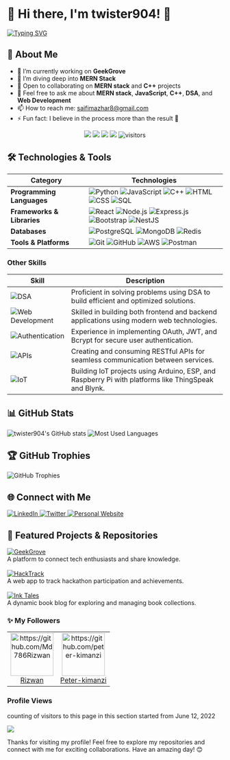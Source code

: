 # 🌟 Hi there, I'm twister904! 👋  

[![Typing SVG](https://readme-typing-svg.herokuapp.com?color=%2336BCF7&center=true&vCenter=true&width=600&lines=Hi+there+👋,+I+am+Mazhar+Saifi+Aka+Twister904;+Welcome+to+My+Profile!;+CSE+Grad+with+4+years+of+programming+experience;Always+learning+new+things+;Software+Developer+Working+on+MERN+;+Ai+and+Ml+Enthusiast)](https://git.io/typing-svg)


## 🚀 About Me  
- 🔭 I’m currently working on **GeekGrove**  
- 🌱 I’m diving deep into **MERN Stack** 
- 👯 Open to collaborating on **MERN stack** and **C++** projects  
- 💬 Feel free to ask me about **MERN stack**, **JavaScript**, **C++**, **DSA**, and **Web Development**  
- 📫 How to reach me: [saifimazhar8@gmail.com](mailto:saifimazhar8@gmail.com)  
- ⚡ Fun fact: I believe in the process more than the result 🚀  

<p align="center">
    <a href="https://github.com/twister904"><img src="https://img.shields.io/badge/status-updating-brightgreen.svg"></a>
    <a href="https://github.com/twister904/twister904/graphs/contributors"><img src="https://img.shields.io/github/contributors/twister904/twister904?color=blue"></a>
    <a href="https://github.com/twister904/twister904/stargazers"><img src="https://img.shields.io/github/stars/twister904/twister904.svg?logo=github"></a>
    <a href="https://github.com/twister904/twister904/network/members"><img src="https://img.shields.io/github/forks/twister904/twister904.svg?color=blue&logo=github"></a>
    <img src="https://visitor-badge.laobi.icu/badge?page_id=twister904.twister904" alt="visitors"/>   
</p>

## 🛠️ Technologies & Tools  

| **Category**             | **Technologies**                                                                                                                                                                                                                             |
|--------------------------|---------------------------------------------------------------------------------------------------------------------------------------------------------------------------------------------------------------------------------------------|
| **Programming Languages** | ![Python](https://img.shields.io/badge/-Python-3776AB?style=flat&logo=python&logoColor=white) ![JavaScript](https://img.shields.io/badge/-JavaScript-F7DF1E?style=flat&logo=javascript&logoColor=black) ![C++](https://img.shields.io/badge/-C++-00599C?style=flat&logo=c%2B%2B&logoColor=white) ![HTML](https://img.shields.io/badge/-HTML5-E34F26?style=flat&logo=html5&logoColor=white) ![CSS](https://img.shields.io/badge/-CSS3-1572B6?style=flat&logo=css3&logoColor=white) ![SQL](https://img.shields.io/badge/-SQL-4479A1?style=flat&logo=postgresql&logoColor=white) |
| **Frameworks & Libraries** | ![React](https://img.shields.io/badge/-React-61DAFB?style=flat&logo=react&logoColor=white) ![Node.js](https://img.shields.io/badge/-Node.js-339933?style=flat&logo=node.js&logoColor=white) ![Express.js](https://img.shields.io/badge/-Express.js-000000?style=flat&logo=express&logoColor=white) ![Bootstrap](https://img.shields.io/badge/-Bootstrap-7952B3?style=flat&logo=bootstrap&logoColor=white) ![NestJS](https://img.shields.io/badge/-NestJS-E0234E?style=flat&logo=nestjs&logoColor=white) |
| **Databases**            | ![PostgreSQL](https://img.shields.io/badge/-PostgreSQL-336791?style=flat&logo=postgresql&logoColor=white) ![MongoDB](https://img.shields.io/badge/-MongoDB-47A248?style=flat&logo=mongodb&logoColor=white) ![Redis](https://img.shields.io/badge/-Redis-DC382D?style=flat&logo=redis&logoColor=white) |
| **Tools & Platforms**     | ![Git](https://img.shields.io/badge/-Git-F05032?style=flat&logo=git&logoColor=white) ![GitHub](https://img.shields.io/badge/-GitHub-181717?style=flat&logo=github&logoColor=white) ![AWS](https://img.shields.io/badge/-AWS-232F3E?style=flat&logo=amazon-aws&logoColor=white) ![Postman](https://img.shields.io/badge/-Postman-FF6C37?style=flat&logo=postman&logoColor=white) |


### Other Skills  
| **Skill**                | **Description**                                                                                   |
|--------------------------|---------------------------------------------------------------------------------------------------|
| ![DSA](https://img.shields.io/badge/-Data%20Structures%20&%20Algorithms-0A66C2?style=flat&logo=leetcode&logoColor=white) | Proficient in solving problems using DSA to build efficient and optimized solutions.    |
| ![Web Development](https://img.shields.io/badge/-Web%20Development-563D7C?style=flat&logo=html5&logoColor=white)         | Skilled in building both frontend and backend applications using modern web technologies. |
| ![Authentication](https://img.shields.io/badge/-Authentication-FF6C37?style=flat&logo=key&logoColor=white)               | Experience in implementing OAuth, JWT, and Bcrypt for secure user authentication.        |
| ![APIs](https://img.shields.io/badge/-APIs%20(RESTful)-4A90E2?style=flat&logo=postman&logoColor=white)                   | Creating and consuming RESTful APIs for seamless communication between services.         |
| ![IoT](https://img.shields.io/badge/-IoT%20(Arduino%2C%20ESP%2C%20Raspberry%20Pi)-A0C4FF?style=flat&logo=raspberry-pi&logoColor=white) | Building IoT projects using Arduino, ESP, and Raspberry Pi with platforms like ThingSpeak and Blynk. |


## 📊 GitHub Stats  
![twister904's GitHub stats](https://github-readme-stats.vercel.app/api?username=twister904&show_icons=true&theme=radical)  ![Most Used Languages](https://github-readme-stats.vercel.app/api/top-langs/?username=twister904&layout=compact&theme=transparent)


## 🏆 GitHub Trophies  
![GitHub Trophies](https://github-profile-trophy.vercel.app/?username=twister904&theme=onedark)  

## 🌐 **Connect with Me**  
<p align="left">
  <a href="https://www.linkedin.com/in/saifimazhar8/" target="_blank">
    <img src="https://img.shields.io/badge/-LinkedIn-0077B5?style=for-the-badge&logo=linkedin&logoColor=white" alt="LinkedIn">
  </a>
  <a href="https://x.com/itsmazharsaifi" target="_blank">
    <img src="https://img.shields.io/badge/-Twitter-1DA1F2?style=for-the-badge&logo=twitter&logoColor=white" alt="Twitter">
  </a>
  <a href="https://twister904.github.io/newportfolio/" target="_blank">
    <img src="https://img.shields.io/badge/-Portfolio-4285F4?style=for-the-badge&logo=google-chrome&logoColor=white" alt="Personal Website">
  </a>
</p>

  

## 📝 **Featured Projects & Repositories**  
<p align="left">
  <a href="https://github.com/twister904/geekgrove" target="_blank">
    <img src="https://img.shields.io/badge/GeekGrove-1DB954?style=for-the-badge&logo=github&logoColor=white" alt="GeekGrove">
  </a>  
  <br>
  <span>A platform to connect tech enthusiasts and share knowledge.</span>  
  <br><br>
  <a href="https://github.com/twister904/hacktrack" target="_blank">
    <img src="https://img.shields.io/badge/HackTrack-FF4500?style=for-the-badge&logo=hack-the-box&logoColor=white" alt="HackTrack">
  </a>  
  <br>
  <span>A web app to track hackathon participation and achievements.</span>  
  <br><br>
  <a href="https://github.com/twister904/INK_TALES" target="_blank">
    <img src="https://img.shields.io/badge/Ink%20Tales-007ACC?style=for-the-badge&logo=open-book&logoColor=white" alt="Ink Tales">
  </a>  
  <br>
  <span>A dynamic book blog for exploring and managing book collections.</span>  
</p>


### **:sparkles: My Followers**
<!--START_SECTION:top-followers-->
<table>
  <tr>
    <td align="center">
      <a href="https://github.com/Md786Rizwan">
        <img src="https://avatars.githubusercontent.com/u/150046924?v=4" width="100px;" alt="https://github.com/Md786Rizwan"/>
      </a>
      <br />
      <a href="https://github.com/Md786Rizwan">Rizwan</a>
    </td>
    <td align="center">
      <a href="https://github.com/peter-kimanzi">
        <img src="https://avatars.githubusercontent.com/u/71552773?v=4" width="100px;" alt="https://github.com/peter-kimanzi"/>
      </a>
      <br />
      <a href="https://github.com/peter-kimanzi">Peter-kimanzi</a>
    </td>
  </tr>
</table>
<!--END_SECTION:top-followers-->

### Profile Views
counting of visitors to this page in this section started from June 12, 2022

![](https://count.getloli.com/get/@twister904.github.readme)

Thanks for visiting my profile! Feel free to explore my repositories and connect with me for exciting collaborations. Have an amazing day! 😊  
